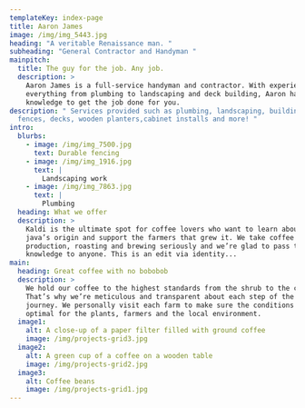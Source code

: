 ```yaml
---
templateKey: index-page
title: Aaron James
image: /img/img_5443.jpg
heading: "A veritable Renaissance man. "
subheading: "General Contractor and Handyman "
mainpitch:
  title: The guy for the job. Any job.
  description: >
    Aaron James is a full-service handyman and contractor. With experience in
    everything from plumbing to landscaping and deck building, Aaron has the
    knowledge to get the job done for you.
description: " Services provided such as plumbing, landscaping, building of
  fences, decks, wooden planters,cabinet installs and more! "
intro:
  blurbs:
    - image: /img/img_7500.jpg
      text: Durable fencing
    - image: /img/img_1916.jpg
      text: |
        Landscaping work
    - image: /img/img_7863.jpg
      text: |
        Plumbing
  heading: What we offer
  description: >
    Kaldi is the ultimate spot for coffee lovers who want to learn about their
    java’s origin and support the farmers that grew it. We take coffee
    production, roasting and brewing seriously and we’re glad to pass that
    knowledge to anyone. This is an edit via identity...
main:
  heading: Great coffee with no bobobob
  description: >
    We hold our coffee to the highest standards from the shrub to the cup.
    That’s why we’re meticulous and transparent about each step of the coffee’s
    journey. We personally visit each farm to make sure the conditions are
    optimal for the plants, farmers and the local environment.
  image1:
    alt: A close-up of a paper filter filled with ground coffee
    image: /img/projects-grid3.jpg
  image2:
    alt: A green cup of a coffee on a wooden table
    image: /img/projects-grid2.jpg
  image3:
    alt: Coffee beans
    image: /img/projects-grid1.jpg
---
```

